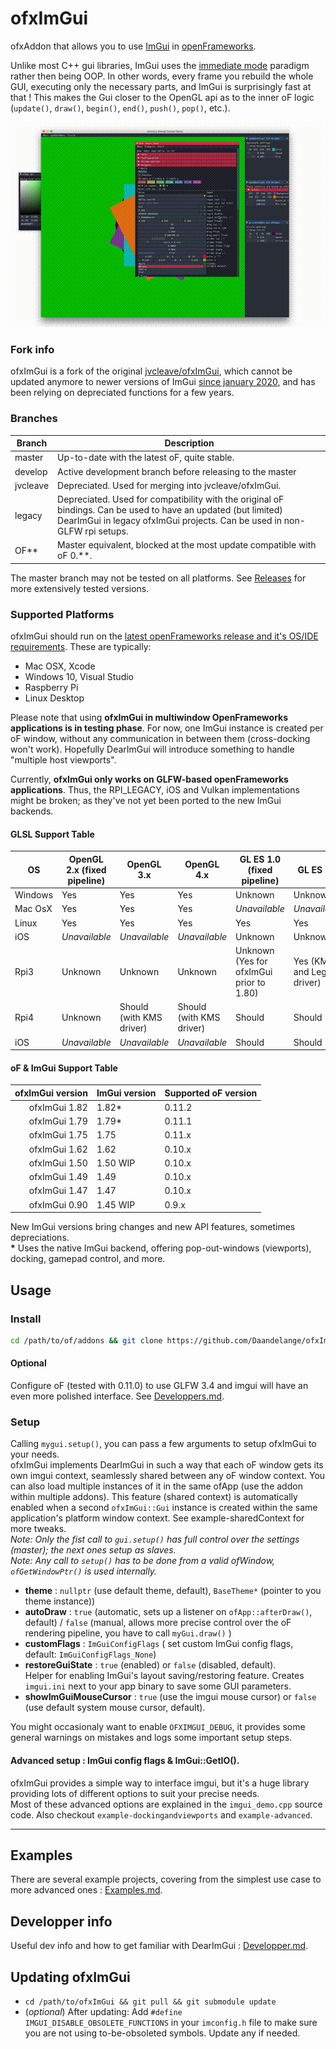 # ofxImGui

ofxAddon that allows you to use [ImGui](https://github.com/ocornut/imgui) in [openFrameworks](https://github.com/openframeworks/openFrameworks).

Unlike most C++ gui libraries, ImGui uses the [immediate mode](https://en.wikipedia.org/wiki/Immediate_mode_(computer_graphics)) paradigm rather then being OOP. In other words, every frame you rebuild the whole GUI, executing only the necessary parts, and ImGui is surprisingly fast at that ! This makes the Gui closer to the OpenGL api as to the inner oF logic (`update()`, `draw()`, `begin()`, `end()`, `push()`, `pop()`, etc.).

![Screenshot](images/ofxImGui.gif)

### Fork info
ofxImGui is a fork of the original [jvcleave/ofxImGui](https://github.com/jvcleave/ofxImGui), which cannot be updated anymore to newer versions of ImGui [since january 2020](https://github.com/ocornut/imgui/releases/tag/v1.80), and has been relying on depreciated functions for a few years.   

### Branches
| Branch   | Description |
| ---------|-------------|
| master   | Up-to-date with the latest oF, quite stable. |
| develop  | Active development branch before releasing to the master |
| jvcleave | Depreciated. Used for merging into jvcleave/ofxImGui. |
| legacy   | Depreciated. Used for compatibility with the original oF bindings. Can be used to have an updated (but limited) DearImGui in legacy ofxImGui projects. Can be used in non-GLFW rpi setups. |
| OF**     | Master equivalent, blocked at the most update compatible with oF 0.**. |

The master branch may not be tested on all platforms. See [Releases](https://github.com/daandelange/ofxImGui/releases/) for more extensively tested versions.


### Supported Platforms
ofxImGui should run on the [latest openFrameworks release and it's OS/IDE requirements](https://openframeworks.cc/download/). These are typically:

 - Mac OSX, Xcode
 - Windows 10, Visual Studio
 - Raspberry Pi
 - Linux Desktop

 Please note that using **ofxImGui in multiwindow OpenFrameworks applications is in testing phase**. For now, one ImGui instance is created per oF window, without any communication in between them (cross-docking won't work). Hopefully DearImGui will introduce something to handle "multiple host viewports".

 Currently, **ofxImGui only works on GLFW-based openFrameworks applications**. Thus, the RPI_LEGACY, iOS and Vulkan implementations might be broken; as they've not yet been ported to the new ImGui backends.

#### GLSL Support Table

| OS | OpenGL 2.x (fixed pipeline) | OpenGL 3.x  | OpenGL 4.x | GL ES 1.0 (fixed pipeline) | GL ES 2.0 |
|---|---|---|---|---|---|
| Windows | Yes | Yes | Yes | Unknown | Unknown |
| Mac OsX | Yes | Yes | Yes |  *Unavailable* | *Unavailable* |
| Linux | Yes | Yes | Yes | Yes | Yes |
| iOS | *Unavailable* | *Unavailable* | *Unavailable* | Unknown | Unknown |
| Rpi3 | Unknown | Unknown | Unknown | Unknown (Yes for ofxImGui prior to 1.80) | Yes (KMS and Legacy driver) |
| Rpi4 | Unknown | Should (with KMS driver) | Should (with KMS driver) | Should | Should |
| iOS | *Unavailable* | *Unavailable* | *Unavailable* | Should | Should |

#### oF & ImGui Support Table
| ofxImGui version  | ImGui version | Supported oF version |
|------------------:|---------------|----------------------|
| ofxImGui 1.82     | 1.82*         | 0.11.2 |
| ofxImGui 1.79     | 1.79*         | 0.11.1 |
| ofxImGui 1.75     | 1.75          | 0.11.x |
| ofxImGui 1.62     | 1.62          | 0.10.x | 
| ofxImGui 1.50     | 1.50 WIP      | 0.10.x |
| ofxImGui 1.49     | 1.49          | 0.10.x |
| ofxImGui 1.47     | 1.47          | 0.10.x |
| ofxImGui 0.90     | 1.45 WIP      | 0.9.x  |

New ImGui versions bring changes and new API features, sometimes depreciations.  
__*__ Uses the native ImGui backend, offering pop-out-windows (viewports), docking, gamepad control, and more.

## Usage

### Install
````bash
cd /path/to/of/addons && git clone https://github.com/Daandelange/ofxImGui.git
````

#### Optional
Configure oF (tested with 0.11.0) to use GLFW 3.4 and imgui will have an even more polished interface. See [Developpers.md](./Developpers.md).

### Setup
Calling `mygui.setup()`, you can pass a few arguments to setup ofxImGui to your needs.  
ofxImGui implements DearImGui in such a way that each oF window gets its own imgui context, seamlessly shared between any oF window context. You can also load multiple instances of it in the same ofApp (use the addon within multiple addons). This feature (shared context) is automatically enabled when a second `ofxImGui::Gui` instance is created within the same application's platform window context. See example-sharedContext for more tweaks.  
_Note: Only the fist call to `gui.setup()` has full control over the settings (master); the next ones setup as slaves._  
_Note: Any call to `setup()` has to be done from a valid ofWindow, `ofGetWindowPtr()` is used internally._  
- **theme** : `nullptr` (use default theme, default), `BaseTheme*` (pointer to you theme instance))
- **autoDraw** : `true` (automatic, sets up a listener on `ofApp::afterDraw()`, default) / `false` (manual, allows more precise control over the oF rendering pipeline, you have to call `myGui.draw()` )
- **customFlags** : `ImGuiConfigFlags` ( set custom ImGui config flags, default: `ImGuiConfigFlags_None`)
- **restoreGuiState** : `true` (enabled) or `false` (disabled, default).  
Helper for enabling ImGui's layout saving/restoring feature. Creates `imgui.ini` next to your app binary to save some GUI parameters.
- **showImGuiMouseCursor** : `true` (use the imgui mouse cursor) or `false` (use default system mouse cursor, default).

You might occasionaly want to enable `OFXIMGUI_DEBUG`, it provides some general warnings on mistakes and logs some important setup steps.

#### Advanced setup : ImGui config flags & ImGui::GetIO().
ofxImGui provides a simple way to interface imgui, but it's a huge library providing lots of different options to suit your precise needs.  
Most of these advanced options are explained in the `imgui_demo.cpp` source code. Also checkout `example-dockingandviewports` and `example-advanced`.

- - - -

## Examples
There are several example projects, covering from the simplest use case to more advanced ones : [Examples.md](./Examples.md).

## Developper info
Useful dev info and how to get familiar with DearImGui : [Developper.md](./Developpers.md).

## Updating ofxImGui
- `cd /path/to/ofxImGui && git pull && git submodule update`
- (*optional*) After updating: Add `#define IMGUI_DISABLE_OBSOLETE_FUNCTIONS` in your `imconfig.h` file to make sure you are not using to-be-obsoleted symbols. Update any if needed.


